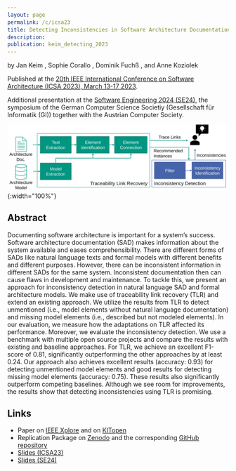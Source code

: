 ```yaml
---
layout: page
permalink: /c/icsa23
title: Detecting Inconsistencies in Software Architecture Documentation Using Traceability Link Recovery
description:
publication: keim_detecting_2023
---
```


by Jan Keim <a href="https://orcid.org/0000-0002-8899-7081"><i class="fa-brands fa-orcid"></i></a>, Sophie Corallo <a href="https://orcid.org/0000-0002-1531-2977"><i class="fa-brands fa-orcid"></i></a>, Dominik Fuchß <a href="https://orcid.org/0000-0001-6410-6769"><i class="fa-brands fa-orcid"></i></a>, and Anne Koziolek <a href="https://orcid.org/0000-0002-1593-3394"><i class="fa-brands fa-orcid"></i></a>

Published at the [20th IEEE International Conference on Software Architecture (ICSA 2023), March 13-17 2023](https://icsa-conferences.org/2023/).

Additional presentation at the [Software Engineering 2024 (SE24)](https://se2024.se.jku.at/), the symposium of the German Computer Science Societiy (Gesellschaft für Informatik (GI)) together with the Austrian Computer Society.

![Approach Overview](/assets/img/approach_overview_icsa23.svg){:width="100%"}

## Abstract

Documenting software architecture is important for a system’s success. Software architecture documentation (SAD) makes information about the system available and eases comprehensibility. There are different forms of SADs like natural language texts and formal models with different benefits and different purposes. However, there can be inconsistent information in different SADs for the same system. Inconsistent documentation then can cause flaws in development and maintenance. To tackle this, we present an approach for inconsistency detection in natural language SAD and formal architecture models. We make use of traceability link recovery (TLR) and extend an existing approach. We utilize the results from TLR to detect unmentioned (i.e., model elements without natural language documentation) and missing model elements (i.e., described but not modeled elements). In our evaluation, we measure how the adaptations on TLR affected its performance. Moreover, we evaluate the inconsistency detection. We use a benchmark with multiple open source projects and compare the results with existing and baseline approaches. For TLR, we achieve an excellent F1-score of 0.81, significantly outperforming the other approaches by at least 0.24. Our approach also achieves excellent results (accuracy: 0.93) for detecting unmentioned model elements and good results for detecting missing model elements (accuracy: 0.75). These results also significantly outperform competing baselines. Although we see room for improvements, the results show that detecting inconsistencies using TLR is promising.

## Links

- Paper on [IEEE Xplore](https://doi.org/10.1109/ICSA56044.2023.00021) and on [KITopen](https://doi.org/10.5445/IR/1000158208)
- Replication Package on [Zenodo](https://doi.org/10.5281/zenodo.7555194) and the corresponding [GitHub repository](https://github.com/ArDoCo/DetectingInconsistenciesInSoftwareArchitectureDocumentationUsingTraceabilityLinkRecovery)
- [Slides (ICSA23)](/assets/pdf/presentation_23_ICSA_InconsistencyDetection.pdf)
- [Slides (SE24)](/assets/pdf/presentation_24_SE_InconsistencyDetection.pdf)
